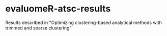 # evaluomeR-atsc-results
Results described in "Optimizing clustering-based analytical methods with trimmed and sparse clustering"
